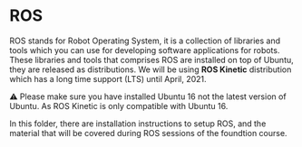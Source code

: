 # ROS 
ROS stands for Robot Operating System, it is a collection of libraries and tools which you can use for developing software applications for robots. These libraries and tools that comprises ROS are installed on top of Ubuntu, they are released as distributions. We will be using **ROS Kinetic** distribution which has a long time support (LTS) until April, 2021.

:warning:  Please make sure you have installed Ubuntu 16 not the latest version of Ubuntu. As ROS Kinetic is only compatible with Ubuntu 16.

In this folder, there are installation instructions to setup ROS, and the material that will be covered during ROS sessions of the foundtion course.